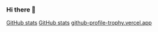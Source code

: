 ### Hi there 👋
[GitHub stats](https://github-readme-stats.vercel.app/api?username=en96321&theme=dark&show_icons=true)
[GitHub stats](https://github-readme-stats.vercel.app/api/top-langs/?username=en96321&theme=dark&layout=compact&show_icons=true&langs_count=10)
[github-profile-trophy.vercel.app](https://github-profile-trophy.vercel.app/?username=en96321&theme=onedark&no-frame=true&margin-w=30)
<!--
**en96321/en96321** is a ✨ _special_ ✨ repository because its `README.md` (this file) appears on your GitHub profile.

Here are some ideas to get you started:

- 🔭 I’m currently working on ...
- 🌱 I’m currently learning ...
- 👯 I’m looking to collaborate on ...
- 🤔 I’m looking for help with ...
- 💬 Ask me about ...
- 📫 How to reach me: ...
- 😄 Pronouns: ...
- ⚡ Fun fact: ...
-->
